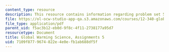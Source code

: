 ```yaml
---
content_type: resource
description: This resource contains information regarding problem set 5.
file: https://ol-ocw-studio-app-qa.s3.amazonaws.com/courses/12-340-global-warming-science-spring-2012/7109f8779674822e4e0efb1ab688df5f_MIT12_340S12_PS5.pdf
file_type: application/pdf
parent_uid: f5ac3b12-eb0d-9f8c-4f11-2738177a95d7
resourcetype: Document
title: Global Warming Science, Assignments 5
uid: 7109f877-9674-822e-4e0e-fb1ab688df5f
---
```

